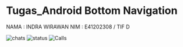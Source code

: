 # Tugas_Android Bottom Navigation

NAMA : INDRA WIRAWAN
NIM : E41202308 / TIF D

![chats](https://user-images.githubusercontent.com/80669493/136880491-f61b46c2-cdf7-46bd-9c74-607b64822dad.png)
![status](https://user-images.githubusercontent.com/80669493/136880499-620132bb-16d2-4210-8455-18e58627e34d.png)
![Calls](https://user-images.githubusercontent.com/80669493/136880502-b2fd68c0-8ee3-4ee7-a568-7e391dde24b6.png)
